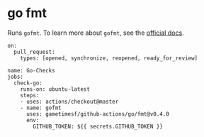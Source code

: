 # go fmt

Runs `gofmt`. To learn more about `gofmt`, see the [official docs](https://golang.org/cmd/gofmt/).

```hcl
on:
  pull_request:
    types: [opened, synchronize, reopened, ready_for_review]

name: Go-Checks
jobs:
  check-go:
    runs-on: ubuntu-latest
    steps:
    - uses: actions/checkout@master
    - name: gofmt
      uses: gametimesf/github-actions/go/fmt@v0.4.0
      env:
        GITHUB_TOKEN: ${{ secrets.GITHUB_TOKEN }}
```
